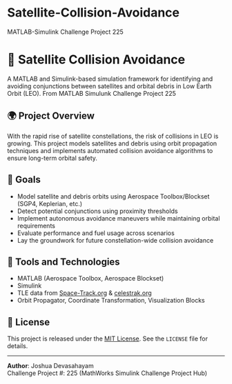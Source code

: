 # Satellite-Collision-Avoidance
MATLAB-Simulink Challenge Project 225

# 🚀 Satellite Collision Avoidance

A MATLAB and Simulink-based simulation framework for identifying and avoiding conjunctions between satellites and orbital debris in Low Earth Orbit (LEO).
From MATLAB Simulunk Challenge Project 225

## 🌍 Project Overview

With the rapid rise of satellite constellations, the risk of collisions in LEO is growing. This project models satellites and debris using orbit propagation techniques and implements automated collision avoidance algorithms to ensure long-term orbital safety.

## 📌 Goals

- Model satellite and debris orbits using Aerospace Toolbox/Blockset (SGP4, Keplerian, etc.)
- Detect potential conjunctions using proximity thresholds
- Implement autonomous avoidance maneuvers while maintaining orbital requirements
- Evaluate performance and fuel usage across scenarios
- Lay the groundwork for future constellation-wide collision avoidance

## 🧰 Tools and Technologies

- MATLAB (Aerospace Toolbox, Aerospace Blockset)
- Simulink
- TLE data from [Space-Track.org](https://www.space-track.org) & [celestrak.org](https://celestrak.org/)
- Orbit Propagator, Coordinate Transformation, Visualization Blocks


## 📝 License

This project is released under the [MIT License](LICENSE). See the `LICENSE` file for details.

---

**Author**: Joshua Devasahayam   
Challenge Project #: 225 (MathWorks Simulink Challenge Project Hub)



